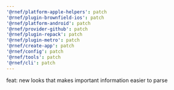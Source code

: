 ```yaml
---
'@rnef/platform-apple-helpers': patch
'@rnef/plugin-brownfield-ios': patch
'@rnef/platform-android': patch
'@rnef/provider-github': patch
'@rnef/plugin-repack': patch
'@rnef/plugin-metro': patch
'@rnef/create-app': patch
'@rnef/config': patch
'@rnef/tools': patch
'@rnef/cli': patch
---
```


feat: new looks that makes important information easier to parse
